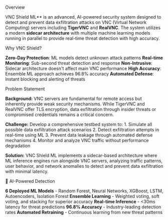 Overview

  VNC Shield ML** is an advanced, AI-powered security system designed to detect and prevent data exfiltration attacks on VNC (Virtual Network Computing) servers including **TigerVNC** and **RealVNC**. The system utilizes a modern **sidecar architecture** with multiple machine learning models running in parallel to provide real-time threat detection with high accuracy.

Why VNC Shield?

   **Zero-Day Protection**: ML models detect unknown attack patterns
   **Real-time Monitoring**: Sub-second threat detection and response
   **Non-Intrusive**: Sidecar architecture doesn't affect main VNC performance
   **High Accuracy**: Ensemble ML approach achieves 96.8% accuracy
   **Automated Defense**: Instant blocking and alerting of threats

Problem Statement

**Background:**
VNC servers are fundamental for remote access but inherently provide weak security mechanisms. While TigerVNC and RealVNC offer TLS encryption, data exfiltration through insider threats or compromised credentials remains a critical concern.

**Challenge:**
    Develop a comprehensive testbed system to:
    1. Simulate all possible data exfiltration attack scenarios
    2. Detect exfiltration attempts in real-time using ML
    3. Prevent data leakage through automated defense mechanisms
    4. Monitor and analyze VNC traffic without performance degradation

**Solution:**
VNC Shield ML implements a sidecar-based architecture where ML inference engines run alongside VNC servers, analyzing traffic patterns, user behavior, and network anomalies to detect and prevent data exfiltration with minimal latency.

  🤖 AI-Powered Detection

   **6 Deployed ML Models** - Random Forest, Neural Networks, XGBoost, LSTM, Autoencoders, Isolation Forest
   **Ensemble Learning** - Weighted voting, soft voting, and stacking for superior accuracy
   **Real-time Inference** - <30ms latency for threat predictions
   **96.8% Accuracy** - Industry-leading detection rates
   **Automated Retraining** - Continuous learning from new threat patterns


 
